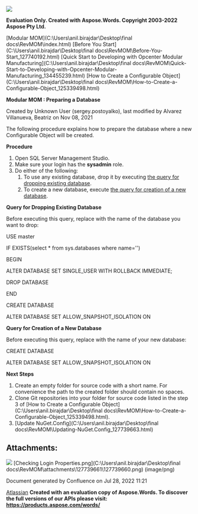 ﻿![](Preparing-a-Database\_127739661.001.png)

**Evaluation Only. Created with Aspose.Words. Copyright 2003-2022 Aspose Pty Ltd.**

[Modular MOM](C:\Users\anil.birajdar\Desktop\final docs\RevMOM\index.html) [Before You Start](C:\Users\anil.birajdar\Desktop\final docs\RevMOM\Before-You-Start_127740192.html) [Quick Start to Developing with Opcenter Modular Manufacturing](C:\Users\anil.birajdar\Desktop\final docs\RevMOM\Quick-Start-to-Developing-with-Opcenter-Modular-Manufacturing_134455239.html) [How to Create a Configurable Object](C:\Users\anil.birajdar\Desktop\final docs\RevMOM\How-to-Create-a-Configurable-Object_125339498.html) 

**Modular MOM : Preparing a Database** 

Created by Unknown User (sergey.postoyalko), last modified by Alvarez Villanueva, Beatriz on Nov 08, 2021 

The following procedure explains how to prepare the database where a new Configurable Object will be created.

**Procedure**

1. Open SQL Server Management Studio.
1. Make sure your login has the **sysadmin** role.
1. Do either of the following:
   1. To use any existing database, drop it by executing [the query for dropping existing database](#PreparingaDatabase-QueryforDroppingExistingDatabase).
   1. To create a new database, execute [the query for creation of a new database](#PreparingaDatabase-QueryforCreationofaNewDatabase).

**Query for Dropping Existing Database**

Before executing this query, replace **<database name>** with the name of the database you want to drop:

USE master

IF EXISTS(select \* from sys.databases where name='<database name>')

BEGIN

ALTER DATABASE <database name> SET SINGLE\_USER WITH ROLLBACK IMMEDIATE;

DROP DATABASE <database name>

END

CREATE DATABASE <database name>

ALTER DATABASE <database name> SET ALLOW\_SNAPSHOT\_ISOLATION ON

**Query for Creation of a New Database**

Before executing this query, replace **<database name>** with the name of your new database:

CREATE DATABASE <database name>

ALTER DATABASE <database name> SET ALLOW\_SNAPSHOT\_ISOLATION ON

**Next Steps**

1. Create an empty folder for source code with a short name. For convenience the path to the created folder should contain no spaces.
1. Clone Git repositories into your folder for source code listed in the step 3 of [How to Create a Configurable Object](C:\Users\anil.birajdar\Desktop\final docs\RevMOM\How-to-Create-a-Configurable-Object_125339498.html).
1. [Update NuGet.Config](C:\Users\anil.birajdar\Desktop\final docs\RevMOM\Updating-NuGet.Config_127739663.html)

## **Attachments:**
![](Preparing-a-Database\_127739661.002.png) [Checking Login Properties.png](C:\Users\anil.birajdar\Desktop\final docs\RevMOM\attachments\127739661\127739660.png) (image/png) 

Document generated by Confluence on Jul 28, 2022 11:21

[Atlassian](https://www.atlassian.com/)
**Created with an evaluation copy of Aspose.Words. To discover the full versions of our APIs please visit: https://products.aspose.com/words/**
